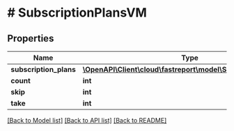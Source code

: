 # # SubscriptionPlansVM

## Properties

Name | Type | Description | Notes
------------ | ------------- | ------------- | -------------
**subscription_plans** | [**\OpenAPI\Client\cloud\fastreport\model\SubscriptionPlanVM[]**](SubscriptionPlanVM.md) |  | [optional]
**count** | **int** |  | [optional]
**skip** | **int** |  | [optional]
**take** | **int** |  | [optional]

[[Back to Model list]](../../README.md#models) [[Back to API list]](../../README.md#endpoints) [[Back to README]](../../README.md)

